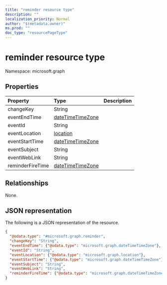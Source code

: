 ```yaml
---
title: "reminder resource type"
description: ""
localization_priority: Normal
author: "$(metadata.owner)"
ms.prod: ""
doc_type: "resourcePageType"
---
```


# reminder resource type

Namespace: microsoft.graph

## Properties

| Property         | Type                                                 | Description |
| :--------------- | :--------------------------------------------------- | :---------- |
| changeKey        | String                                               |             |
| eventEndTime     | [dateTimeTimeZone](../resources/datetimetimezone.md) |             |
| eventId          | String                                               |             |
| eventLocation    | [location](../resources/location.md)                 |             |
| eventStartTime   | [dateTimeTimeZone](../resources/datetimetimezone.md) |             |
| eventSubject     | String                                               |             |
| eventWebLink     | String                                               |             |
| reminderFireTime | [dateTimeTimeZone](../resources/datetimetimezone.md) |             |

## Relationships

None.

## JSON representation

The following is a JSON representation of the resource.

<!-- {
  "blockType": "resource",
  "@odata.type": "microsoft.graph.reminder",
}
-->

```json
{
  "@odata.type": "#microsoft.graph.reminder",
  "changeKey": "String",
  "eventEndTime": {"@odata.type": "microsoft.graph.dateTimeTimeZone"},
  "eventId": "String",
  "eventLocation": {"@odata.type": "microsoft.graph.location"},
  "eventStartTime": {"@odata.type": "microsoft.graph.dateTimeTimeZone"},
  "eventSubject": "String",
  "eventWebLink": "String",
  "reminderFireTime": {"@odata.type": "microsoft.graph.dateTimeTimeZone"}
}
```
